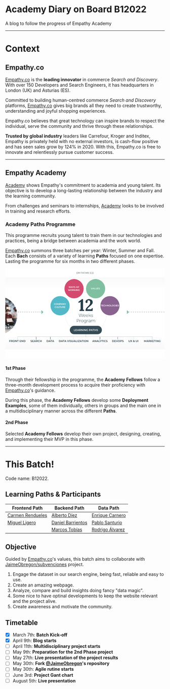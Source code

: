 # Academy Diary on Board B12022
A blog to follow the progress of Empathy Academy

--------------------------------
# Context
## Empathy.co
[Empathy.co](https://empathy.co/) is the **leading innovator** in commerce *Search and Discovery*. With over 150 Developers and Search Engineers, it has headquarters in London (UK) and Asturias (ES). 

Committed to building human-centred commerce *Search and Discovery* platforms, [Empathy.co](https://empathy.co) gives big brands all they need to create trustworthy, understanding and joyful shopping experiences. 

Empathy.co believes that great technology can inspire brands to respect the individual, serve the community and thrive through these relationships.

**Trusted by global industry** leaders like Carrefour, Kroger and Inditex, Empathy is privately held with no external investors, is cash-flow positive and has seen sales grow by 124% in 2020. With this, Empathy.co is free to innovate and relentlessly pursue customer success.

--------------------------------
## Empathy Academy
[Academy](https://empathy.co/company/academy/) shows Empathy's commitment to academia and young talent. Its objective is to develop a long-lasting relationship between the industry and the learning community.

From challenges and seminars to internships, [Academy](https://empathy.co/company/academy/) looks to be involved in training and research efforts.

### Academy Paths Programme
This programme recruits young talent to train them in our technologies and practices, being a bridge between academia and the work world.

[Empathy.co](https://empathy.co/) summons three batches per year: Winter, Summer and Fall. Each **Bach** consists of a variety of learning **Paths** focused on one expertise. Lasting the programme for six months in two different phases.

![learning paths](assets/img_paths.png)

#### 1st Phase

Through their fellowship in the programme, the **Academy Fellows** follow a three-month development process to acquire their proficiency with [Empathy.co](https://empathy.co/)'s guidance.

During this phase, the **Academy Fellows** develop some **Deployment Examples**, some of them individually, others in groups and the main one in a multidisciplinary manner across the different **Paths**.

#### 2nd Phase

Selected **Academy Fellows** develop their own project, designing, creating, and implementing their MVP in this phase.

----------------------------------------------------------

# This Batch!
Code name: B12022.
## Learning Paths & Participants

| Frontend Path | Backend Path  | Data Path     |
| ------------- | ------------- | ------------- |
| [Carmen Rendueles](https://github.com/carmen279) | [Alberto Díez](https://github.com/uo266536) | [Enrique Carnero](https://github.com/enriquerodez) |
| [Miguel Ligero](https://github.com/miguelliar) | [Daniel Barrientos](https://github.com/DaniBAIG7) | [Pablo Santurio](https://github.com/santurio928) |
|   | [Marcos Tobías](https://github.com/MarcosTobias)| [Rodrigo Álvarez](https://github.com/RodriAF) |

## Objective

Guided by [Empathy.co](https://empathy.co/)'s values, this batch aims to collaborate with [JaimeObregon/subvenciones](https://github.com/JaimeObregon/subvenciones) project.

1. Engage the dataset in our search engine, being fast, reliable and easy to use.
2. Create an amazing webpage.
3. Analyze, compare and build insights doing fancy "data magic".
4. Some nice to have optinal developments to keep the website relevant and the project alive.
5. Create awareness and motivate the community.

## Timetable
- [x] March 7th: **Batch Kick-off**
- [x] April 9th: **Blog starts**
- [ ] April 11th: **Multidisciplinary project starts**
- [ ] May 9th: **Preparation for the 2nd Phase project**
- [ ] May 27th: **Live presentation of the project results**
- [ ] May 30th: **Fork [@JaimeObregon](https://twitter.com/jaimeobregon)'s repository**
- [ ] May 30th: **Agile rutine starts**
- [ ] June 3rd: **Project Gant chart**
- [ ] August 5th: **Live presentation**